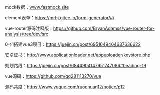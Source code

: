 mock数据：www.fastmock.site

element表单：https://mrhj.gitee.io/form-generator/#/

vue-router源码注释版：https://github.com/BryanAdamss/vue-router-for-analysis/tree/dev/src

0=>1搭建vue3项目：https://juejin.cn/post/6951649464637636622

安卓证书：http://www.applicationloader.net/appuploader/keystore.php

规划路线：https://juejin.cn/post/6844904147951747086#heading-19

vue源码：https://github.com/qq281113270/vue

源码共度：https://www.yuque.com/ruochuan12/notice/p12

